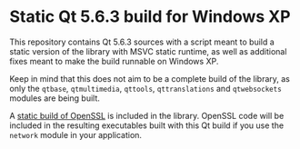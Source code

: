 # Static Qt 5.6.3 build for Windows XP

This repository contains Qt 5.6.3 sources with a script meant to build a static
version of the library with MSVC static runtime, as well as additional fixes
meant to make the build runnable on Windows XP.

Keep in mind that this does not aim to be a complete build of the library, as
only the `qtbase`, `qtmultimedia`, `qttools`, `qttranslations` and
`qtwebsockets` modules are being built.

A [static build of OpenSSL](https://github.com/R-YaTian/openssl102u-static-xp) is
included in the library. OpenSSL code will be included in the resulting
executables built with this Qt build if you use the `network` module in your
application.
